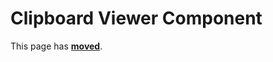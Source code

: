 # Clipboard Viewer Component #

 This page has [**moved**](https://lib-docs.delphidabbler.com/CBView/).

